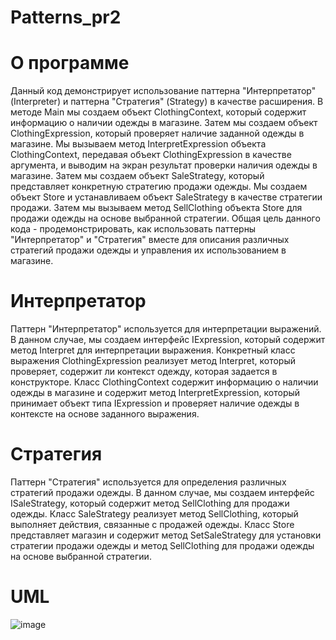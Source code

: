 # Patterns_pr2
# О программе

Данный код демонстрирует использование паттерна "Интерпретатор" (Interpreter) и паттерна "Стратегия" (Strategy) в качестве расширения.
В методе Main мы создаем объект ClothingContext, который содержит информацию о наличии одежды в магазине. Затем мы создаем объект ClothingExpression, который проверяет наличие заданной одежды в магазине. Мы вызываем метод InterpretExpression объекта ClothingContext, передавая объект ClothingExpression в качестве аргумента, и выводим на экран результат проверки наличия одежды в магазине.
Затем мы создаем объект SaleStrategy, который представляет конкретную стратегию продажи одежды. Мы создаем объект Store и устанавливаем объект SaleStrategy в качестве стратегии продажи. Затем мы вызываем метод SellClothing объекта Store для продажи одежды на основе выбранной стратегии.
Общая цель данного кода - продемонстрировать, как использовать паттерны "Интерпретатор" и "Стратегия" вместе для описания различных стратегий продажи одежды и управления их использованием в магазине.

# Интерпретатор
Паттерн "Интерпретатор" используется для интерпретации выражений. В данном случае, мы создаем интерфейс IExpression, который содержит метод Interpret для интерпретации выражения. Конкретный класс выражения ClothingExpression реализует метод Interpret, который проверяет, содержит ли контекст одежду, которая задается в конструкторе. Класс ClothingContext содержит информацию о наличии одежды в магазине и содержит метод InterpretExpression, который принимает объект типа IExpression и проверяет наличие одежды в контексте на основе заданного выражения.

# Стратегия
Паттерн "Стратегия" используется для определения различных стратегий продажи одежды. В данном случае, мы создаем интерфейс ISaleStrategy, который содержит метод SellClothing для продажи одежды. Класс SaleStrategy реализует метод SellClothing, который выполняет действия, связанные с продажей одежды. Класс Store представляет магазин и содержит метод SetSaleStrategy для установки стратегии продажи одежды и метод SellClothing для продажи одежды на основе выбранной стратегии.

# UML
![image](https://github.com/Rados27/Patterns_pr2/assets/135820145/4558847c-1d8b-4246-979a-568c3d9af154)
